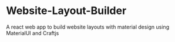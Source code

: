 # Website-Layout-Builder

A react web app to build website layouts with material design using MaterialUI
and Craftjs






